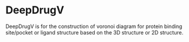 # DeepDrugV
DeepDrugV is for the construction of voronoi diagram for protein binding site/pocket or ligand structure based on the 3D structure or 2D structure.
